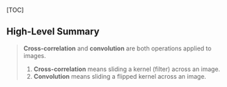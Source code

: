 [TOC]

## High-Level Summary
> **Cross-correlation** and **convolution** are both operations applied to images. 
> 1. **Cross-correlation** means sliding a kernel (filter) across an image. 
> 2. **Convolution** means sliding a flipped kernel across an image.
>
